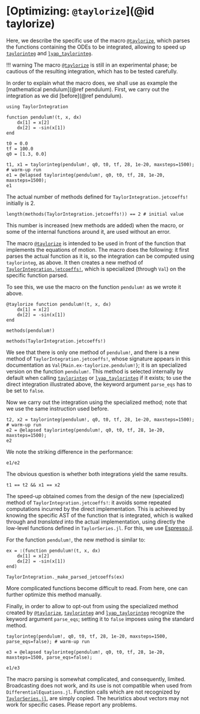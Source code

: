 # [Optimizing: `@taylorize`](@id taylorize)

Here, we describe the specific use of the macro [`@taylorize`](@ref), which
parses the functions containing the ODEs to be integrated, allowing to speed up
[`taylorinteg`](@ref) and [`lyap_taylorinteg`](@ref).

!!! warning
    The macro [`@taylorize`](@ref) is still in an experimental phase;
    be cautious of the resulting integration, which has to be tested
    carefully.


In order to explain what the macro does, we shall use as example the
[mathematical pendulum](@ref pendulum). First, we carry out the integration
as we did [before](@ref pendulum).
```@example taylorize
using TaylorIntegration

function pendulum!(t, x, dx)
    dx[1] = x[2]
    dx[2] = -sin(x[1])
end

t0 = 0.0
tf = 100.0
q0 = [1.3, 0.0]

t1, x1 = taylorinteg(pendulum!, q0, t0, tf, 28, 1e-20, maxsteps=1500); # warm-up run
e1 = @elapsed taylorinteg(pendulum!, q0, t0, tf, 28, 1e-20, maxsteps=1500);
e1
```

The actual number of methods defined for `TaylorIntegration.jetcoeffs!`
initially is 2.
```@example taylorize
length(methods(TaylorIntegration.jetcoeffs!)) == 2 # initial value
```
This number is increased (new methods are added) when the macro,
or some of the internal functions around it, are used without an error.

The macro [`@taylorize`](@ref) is intended to be used in front of the function
that implements the equations of motion. The macro does the following: it
first parses the actual function as it is, so the integration can be computed
using `taylorinteg`, as above. It then creates a new method of
[`TaylorIntegration.jetcoeffs!`](@ref), which is specialized
(through `Val`) on the specific function parsed.

To see this, we use the macro on the function `pendulum!` as we wrote it above.
```@example taylorize
@taylorize function pendulum!(t, x, dx)
    dx[1] = x[2]
    dx[2] = -sin(x[1])
end

methods(pendulum!)
```

```@example taylorize
methods(TaylorIntegration.jetcoeffs!)
```

We see that there is only one method of `pendulum!`, and
there is a new method of `TaylorIntegration.jetcoeffs!`, whose signature appears
in this documentation as `Val{Main.ex-taylorize.pendulum!}`; it is
an specialized version on the function `pendulum!`. This method
is selected internally by default when calling [`taylorinteg`](@ref) or
[`lyap_taylorinteg`](@ref) if it exists; to use the direct integration
illustrated above, the keyword argument `parse_eqs` has to be set to `false`.

Now we carry out the integration using the specialized method; note that we
use the same instruction used before.

```@example taylorize
t2, x2 = taylorinteg(pendulum!, q0, t0, tf, 28, 1e-20, maxsteps=1500); # warm-up run
e2 = @elapsed taylorinteg(pendulum!, q0, t0, tf, 28, 1e-20, maxsteps=1500);
e2
```

We note the striking difference in the performance:
```@example taylorize
e1/e2
```

The obvious question is whether both integrations yield the same results.
```@example taylorize
t1 == t2 && x1 == x2
```

The speed-up obtained comes from the design of the new (specialized) method of
`TaylorIntegration.jetcoeffs!`: it avoids some repeated computations incurred
by the direct implementation. This is achieved by knowing the specific AST of
the function that is integrated, which is walked through and *translated* into
the actual implementation, using directly the low-level functions defined in
`TaylorSeries.jl`.
For this, we use [Espresso.jl](https://github.com/dfdx/Espresso.jl).

For the function `pendulum!`, the new method is similar to:
```@example taylorize
ex = :(function pendulum!(t, x, dx)
    dx[1] = x[2]
    dx[2] = -sin(x[1])
end)

TaylorIntegration._make_parsed_jetcoeffs(ex)
```
More complicated functions become difficult to read. From here, one can
further optimize this method manually.

Finally, in order to allow to opt-out from using the specialized method
created by [`@taylorize`](@ref), [`taylorinteg`](@ref) and
[`lyap_taylorinteg`](@ref) recognize the keyword argument `parse_eqs`;
setting it to `false` imposes using the standard method.
```@example taylorize
taylorinteg(pendulum!, q0, t0, tf, 28, 1e-20, maxsteps=1500, parse_eqs=false); # warm-up run

e3 = @elapsed taylorinteg(pendulum!, q0, t0, tf, 28, 1e-20, maxsteps=1500, parse_eqs=false);
```
```@example taylorize
e1/e3
```

The macro parsing is somewhat complicated, and consequently, limited.
Broadcasting does not work, and its use is not compatible when used from
`DifferentialEquations.jl`. Function calls which are not recognized by [`TaylorSeries.jl`](https://github.com/JuliaDiff/TaylorSeries.jl),
are simply copied. The heuristics about vectors may not work for specific
cases. Please report any problems.
